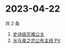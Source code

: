 # 2023-04-22

共 2 条

<!-- BEGIN -->
<!-- 最后更新时间 Sat Apr 22 2023 06:06:23 GMT+0800 (China Standard Time) -->

1. [史诗级灾难公关](https://www.zhihu.com/search?q=%E5%8F%B2%E8%AF%97%E7%BA%A7%E7%81%BE%E9%9A%BE%E5%85%AC%E5%85%B3)
1. [光与夜之恋公布主线 PV](https://www.zhihu.com/search?q=%E5%85%89%E4%B8%8E%E5%A4%9C%E4%B9%8B%E6%81%8B%E5%85%AC%E5%B8%83%E4%B8%BB%E7%BA%BF%20PV)

<!-- END -->
